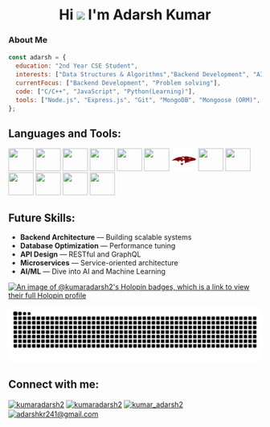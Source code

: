 <div align="center">
  
#  Hi <img src="https://media.giphy.com/media/hvRJCLFzcasrR4ia7z/giphy.gif" width="30px"/> I'm Adarsh Kumar



</div>

<!-- <img src="https://media.giphy.com/media/VgCDAzcKvsR6OM0uWg/giphy.gif" width="50"> -->

### About Me 

```javascript
const adarsh = {
  education: "2nd Year CSE Student",
  interests: ["Data Structures & Algorithms","Backend Development", "AI & Machine learning"],
  currentFocus: ["Backend Development", "Problem solving"],
  code: ["C/C++", "JavaScript", "Python(Learning)"],
  tools: ["Node.js", "Express.js", "Git", "MongoDB", "Mongoose (ORM)", "REST APIs"],
};
```

<h2 align="left">Languages and Tools:</h3>
<p align="left">
  <img src="https://cdn.jsdelivr.net/gh/devicons/devicon/icons/c/c-original.svg" width="50" height="45"/>
  <img src="https://cdn.jsdelivr.net/gh/devicons/devicon/icons/cplusplus/cplusplus-original.svg" width="50" height="45"/>
  <img src="https://cdn.jsdelivr.net/gh/devicons/devicon/icons/javascript/javascript-original.svg" width="50" height="45"/>
  <img src="https://cdn.jsdelivr.net/gh/devicons/devicon/icons/nodejs/nodejs-original.svg" width="50" height="45"/>
  <img src="https://cdn.jsdelivr.net/gh/devicons/devicon/icons/express/express-original.svg" width="50" height="45"/>
  <img src="https://cdn.jsdelivr.net/gh/devicons/devicon/icons/mongodb/mongodb-original.svg" width="50" height="45"/>
  <img src="https://raw.githubusercontent.com/github/explore/80688e429a7d4ef2fca1e82350fe8e3517d3494d/topics/mongoose/mongoose.png" width="50" height="45"/>
  <img src="https://cdn.jsdelivr.net/gh/devicons/devicon/icons/git/git-original.svg" width="50" height="45"/>
  <img src="https://cdn.jsdelivr.net/gh/devicons/devicon/icons/github/github-original.svg" width="50" height="45"/>
  <img src="https://cdn.jsdelivr.net/gh/devicons/devicon/icons/vscode/vscode-original.svg" width="50" height="45"/> 
  <img src="https://www.vectorlogo.zone/logos/getpostman/getpostman-icon.svg" width="50" height="45"/>
  <img src="https://cdn.jsdelivr.net/gh/devicons/devicon/icons/linux/linux-original.svg" width="50" height="45"/>
  <img src="https://cdn.jsdelivr.net/gh/devicons/devicon/icons/vim/vim-original.svg" width="50" height="45"/>
</p>


<!---
### 📰 news application
> built an intelligent news aggregator with real-time updates and ai-driven content curation

* leveraged news apis to fetch current events
* integrated ai for personalized article recommendations
* created responsive ui for seamless experience across devices

--->


<h2 align="left">Future Skills:</h3>

- **Backend Architecture** — Building scalable systems
- **Database Optimization** — Performance tuning
- **API Design** — RESTful and GraphQL
- **Microservices** — Service-oriented architecture
- **AI/ML** — Dive into AI and Machine Learning


<!-- ## 📊 github stats

<div align="center">
  <img src="https://github-readme-stats.vercel.app/api?username=kumaradarsh2&show_icons=true&theme=radical" alt="github stats" />
  <img src="https://github-readme-streak-stats.herokuapp.com/?user=kumaradarsh2&theme=radical" alt="github streak" />
</div>

<div align="center">
  <img src="https://komarev.com/ghpvc/?username=kumaradarsh2&color=blueviolet&style=flat-square" alt="profile views" />
</div> -->

[![An image of @kumaradarsh2's Holopin badges, which is a link to view their full Holopin profile](https://holopin.me/kumaradarsh2)](https://holopin.io/@kumaradarsh2)

<!-- Snake animation -->
<div align="center">
  <picture>
    <source media="(prefers-color-scheme: dark)" srcset="dist/github-contribution-grid-snake-dark.svg" />
    <source media="(prefers-color-scheme: light)" srcset="dist/github-contribution-grid-snake.svg" />
    <img alt="github-snake" src="dist/github-contribution-grid-snake.svg" />
  </picture>
</div> 


<h2 align="left">Connect with me:</h3>
<p align="left">

<a href="https://leetcode.com/u/kumaradarsh2" target="_blank"><img align="center" src="https://raw.githubusercontent.com/rahuldkjain/github-profile-readme-generator/master/src/images/icons/Social/leet-code.svg" alt="kumaradarsh2" height="45" width="55" /></a>
<a href="https://linkedin.com/in/kumaradarsh2" target="_blank"><img align="center" src="https://raw.githubusercontent.com/rahuldkjain/github-profile-readme-generator/master/src/images/icons/Social/linked-in-alt.svg" alt="kumaradarsh2" height="45" width="55" /></a>
<a href="https://twitter.com/kumar_adarsh2" target="_blank"><img align="center" src="https://raw.githubusercontent.com/rahuldkjain/github-profile-readme-generator/master/src/images/icons/Social/twitter.svg" alt="kumar_adarsh2" height="45" width="55" /></a>
<a href="mailto:adarshkr241@gmail.com" target="_blank"><img align="center" src="https://cdn.jsdelivr.net/npm/simple-icons@3.0.1/icons/gmail.svg" alt="adarshkr241@gmail.com" height="45" width="55" /></a>
</p>
